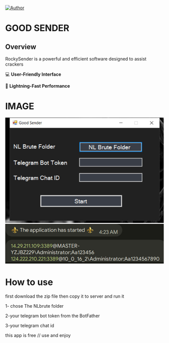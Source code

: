 [![Author](https://img.shields.io/badge/Author-Rockysrt-blueviolet)](https://github.com/Rockysrt)

# GOOD SENDER


## Overview

  RockySender is a powerful and efficient software designed to assist crackers
 
 💻 **User-Friendly Interface**
 
 🚀 **Lightning-Fast Performance**


# IMAGE
![](https://raw.githubusercontent.com/Rockysrt/good-sender/refs/heads/main/1.jpg)
![](https://github.com/Rockysrt/good-sender/blob/main/2.jpg)


# How to use
first download the zip file then copy it to server  and run it 

1- chose The NLbrute folder

2-your telegram bot token from the BotFather

3-your telegram chat id 

this app is free // use and enjoy
